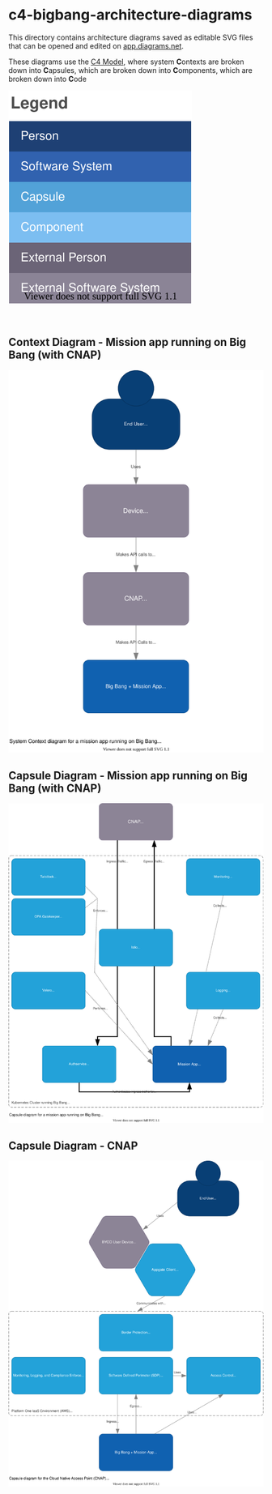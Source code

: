 # c4-bigbang-architecture-diagrams

This directory contains architecture diagrams saved as editable SVG files that can be opened and edited on [app.diagrams.net](https://app.diagrams.net). 

These diagrams use the [C4 Model](https://c4model.com/), where system **C**ontexts are broken down into **C**apsules, which are broken down into **C**omponents, which are broken down into **C**ode

![C4 Model Legend](legend.drawio.svg)

&nbsp;

## Context Diagram - Mission app running on Big Bang (with CNAP)

![Context Diagram - Mission app running on Big Bang (with CNAP)](context_bb_cnap.drawio.svg)

## Capsule Diagram - Mission app running on Big Bang (with CNAP)

![Capsule Diagram - Mission app running on Big Bang (with CNAP)](capsule_bb_cnap.drawio.svg)

## Capsule Diagram - CNAP

![Capsule Diagram - CNAP](capsule_cnap.drawio.svg)
